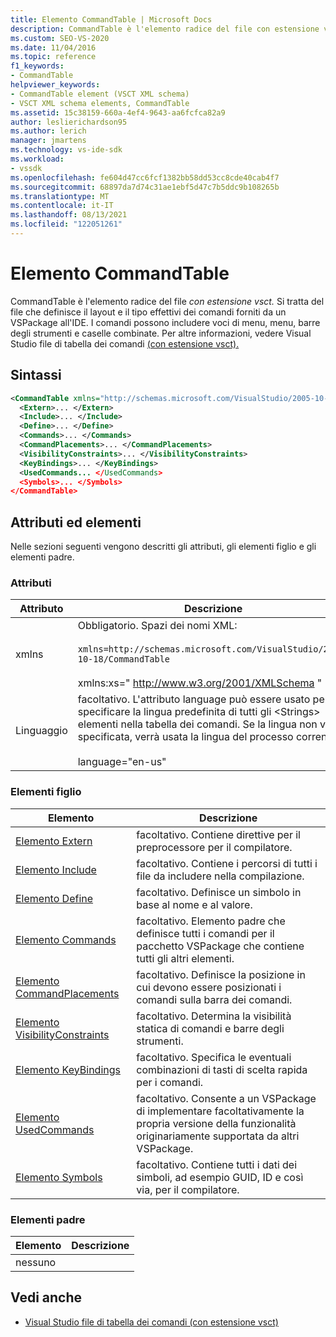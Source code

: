 ```yaml
---
title: Elemento CommandTable | Microsoft Docs
description: CommandTable è l'elemento radice del file con estensione vsct, che definisce il layout e il tipo dei comandi forniti da un VSPackage all'IDE.
ms.custom: SEO-VS-2020
ms.date: 11/04/2016
ms.topic: reference
f1_keywords:
- CommandTable
helpviewer_keywords:
- CommandTable element (VSCT XML schema)
- VSCT XML schema elements, CommandTable
ms.assetid: 15c38159-660a-4ef4-9643-aa6fcfca82a9
author: leslierichardson95
ms.author: lerich
manager: jmartens
ms.technology: vs-ide-sdk
ms.workload:
- vssdk
ms.openlocfilehash: fe604d47cc6fcf1382bb58dd53cc8cde40cab4f7
ms.sourcegitcommit: 68897da7d74c31ae1ebf5d47c7b5ddc9b108265b
ms.translationtype: MT
ms.contentlocale: it-IT
ms.lasthandoff: 08/13/2021
ms.locfileid: "122051261"
---
```

# <a name="commandtable-element"></a>Elemento CommandTable
CommandTable è l'elemento radice del file *con estensione vsct.* Si tratta del file che definisce il layout e il tipo effettivi dei comandi forniti da un VSPackage all'IDE. I comandi possono includere voci di menu, menu, barre degli strumenti e caselle combinate. Per altre informazioni, vedere Visual Studio file di tabella dei comandi [(con estensione vsct).](../extensibility/internals/visual-studio-command-table-dot-vsct-files.md)

## <a name="syntax"></a>Sintassi

```xml
<CommandTable xmlns="http://schemas.microsoft.com/VisualStudio/2005-10-18/CommandTable" xmlns:xs="http://www.w3.org/2001/XMLSchema" >
  <Extern>... </Extern>
  <Include>... </Include>
  <Define>... </Define>
  <Commands>... </Commands>
  <CommandPlacements>... </CommandPlacements>
  <VisibilityConstraints>... </VisibilityConstraints>
  <KeyBindings>... </KeyBindings>
  <UsedCommands... </UsedCommands>
  <Symbols>... </Symbols>
</CommandTable>
```

## <a name="attributes-and-elements"></a>Attributi ed elementi
 Nelle sezioni seguenti vengono descritti gli attributi, gli elementi figlio e gli elementi padre.

### <a name="attributes"></a>Attributi

| Attributo | Descrizione |
|-----------| - |
| xmlns | Obbligatorio. Spazi dei nomi XML:<br /><br /> `xmlns=http://schemas.microsoft.com/VisualStudio/2005-10-18/CommandTable`<br /><br /> xmlns:xs=" <http://www.w3.org/2001/XMLSchema> " |
| Linguaggio | facoltativo. L'attributo language può essere usato per specificare la lingua predefinita di tutti gli \<Strings> elementi nella tabella dei comandi.  Se la lingua non viene specificata, verrà usata la lingua del processo corrente:<br /><br /> language="en-us" |

### <a name="child-elements"></a>Elementi figlio

|Elemento|Descrizione|
|-------------|-----------------|
|[Elemento Extern](../extensibility/extern-element.md)|facoltativo. Contiene direttive per il preprocessore per il compilatore.|
|[Elemento Include](../extensibility/include-element.md)|facoltativo. Contiene i percorsi di tutti i file da includere nella compilazione.|
|[Elemento Define](../extensibility/define-element.md)|facoltativo. Definisce un simbolo in base al nome e al valore.|
|[Elemento Commands](../extensibility/commands-element.md)|facoltativo. Elemento padre che definisce tutti i comandi per il pacchetto VSPackage che contiene tutti gli altri elementi.|
|[Elemento CommandPlacements](../extensibility/commandplacements-element.md)|facoltativo. Definisce la posizione in cui devono essere posizionati i comandi sulla barra dei comandi.|
|[Elemento VisibilityConstraints](../extensibility/visibilityconstraints-element.md)|facoltativo. Determina la visibilità statica di comandi e barre degli strumenti.|
|[Elemento KeyBindings](../extensibility/keybindings-element.md)|facoltativo. Specifica le eventuali combinazioni di tasti di scelta rapida per i comandi.|
|[Elemento UsedCommands](../extensibility/usedcommands-element.md)|facoltativo. Consente a un VSPackage di implementare facoltativamente la propria versione della funzionalità originariamente supportata da altri VSPackage.|
|[Elemento Symbols](https://www.microsoft.com/download/details.aspx?id=55984)|facoltativo. Contiene tutti i dati dei simboli, ad esempio GUID, ID e così via, per il compilatore.|

### <a name="parent-elements"></a>Elementi padre

|Elemento|Descrizione|
|-------------|-----------------|
|nessuno||

## <a name="see-also"></a>Vedi anche
- [Visual Studio file di tabella dei comandi (con estensione vsct)](../extensibility/internals/visual-studio-command-table-dot-vsct-files.md)
